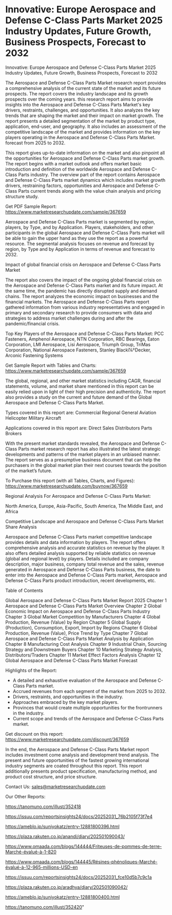 # Innovative: Europe Aerospace and Defense C-Class Parts Market 2025 Industry Updates, Future Growth, Business Prospects, Forecast to 2032
 Innovative: Europe Aerospace and Defense C-Class Parts Market 2025 Industry Updates, Future Growth, Business Prospects, Forecast to 2032

The Aerospace and Defense C-Class Parts Market research report provides a comprehensive analysis of the current state of the market and its future prospects. The report covers the industry landscape and its growth prospects over the coming years. this research report aims to provide insights into the Aerospace and Defense C-Class Parts Market's key drivers, restraints, challenges, and opportunities. It also analyzes the key trends that are shaping the market and their impact on market growth. The report presents a detailed segmentation of the market by product type, application, end-user, and geography. It also includes an assessment of the competitive landscape of the market and provides information on the key players operating in the Aerospace and Defense C-Class Parts Market. forecast from 2025 to 2032.

This report gives up-to-date information on the market and also pinpoint all the opportunities for Aerospace and Defense C-Class Parts market growth. The report begins with a market outlook and offers market basic introduction and definition of the worldwide Aerospace and Defense C-Class Parts industry. The overview part of the report contains Aerospace and Defense C-Class Parts market dynamics which includes market growth drivers, restraining factors, opportunities and Aerospace and Defense C-Class Parts current trends along with the value chain analysis and pricing structure study.

Get PDF Sample Report: https://www.marketresearchupdate.com/sample/367659

Aerospace and Defense C-Class Parts market is segmented by region, players, by Type, and by Application. Players, stakeholders, and other participants in the global Aerospace and Defense C-Class Parts market will be able to gain the upper hand as they use the report as a powerful resource. The segmental analysis focuses on revenue and forecast by region, by Type and by Application in terms of revenue and forecast to 2032.

Impact of global financial crisis on Aerospace and Defense C-Class Parts Market

The report also covers the impact of the ongoing global financial crisis on the Aerospace and Defense C-Class Parts market and its future impact. At the same time, the pandemic has directly disrupted supply and demand chains. The report analyzes the economic impact on businesses and the financial markets. The Aerospace and Defense C-Class Parts report gathered information from various industry representatives and engaged in primary and secondary research to provide consumers with data and strategies to address market challenges during and after the pandemic/financial crisis.

Top Key Players of the Aerospace and Defense C-Class Parts Market:
PCC Fasteners, Amphenol Aerospace, NTN Corporation, RBC Bearings, Eaton Corporation, LMI Aerospace, Lisi Aerospace, Triumph Group, TriMas Corporation, National Aerospace Fasteners, Stanley Blackï¼†Decker, Arconic Fastening Systems


Get Sample Report with Tables and Charts: https://www.marketresearchupdate.com/sample/367659

The global, regional, and other market statistics including CAGR, financial statements, volume, and market share mentioned in this report can be easily relied upon in light of their high precision and authenticity. The report also provides a study on the current and future demand of the Global Aerospace and Defense C-Class Parts Market.

Types covered in this report are:
Commercial
Regional
General Aviation
Helicopter
Military Aircraft


Applications covered in this report are:
Direct Sales
Distributors
Parts Brokers


With the present market standards revealed, the Aerospace and Defense C-Class Parts market research report has also illustrated the latest strategic developments and patterns of the market players in an unbiased manner. The report serves as a presumptive business document that can help the purchasers in the global market plan their next courses towards the position of the market’s future.

To Purchase this report (with all Tables, Charts, and Figures): https://www.marketresearchupdate.com/buynow/367659

Regional Analysis For Aerospace and Defense C-Class Parts Market:

North America, Europe, Asia-Pacific, South America, The Middle East, and Africa

Competitive Landscape and Aerospace and Defense C-Class Parts Market Share Analysis

Aerospace and Defense C-Class Parts market competitive landscape provides details and data information by players. The report offers comprehensive analysis and accurate statistics on revenue by the player. It also offers detailed analysis supported by reliable statistics on revenue (global and regional level) by players. Details included are company description, major business, company total revenue and the sales, revenue generated in Aerospace and Defense C-Class Parts business, the date to enter into the Aerospace and Defense C-Class Parts market, Aerospace and Defense C-Class Parts product introduction, recent developments, etc.

Table of Contents

Global Aerospace and Defense C-Class Parts Market Report 2025
Chapter 1 Aerospace and Defense C-Class Parts Market Overview
Chapter 2 Global Economic Impact on Aerospace and Defense C-Class Parts Industry
Chapter 3 Global Market Competition by Manufacturers
Chapter 4 Global Production, Revenue (Value) by Region
Chapter 5 Global Supply (Production), Consumption, Export, Import by Regions
Chapter 6 Global Production, Revenue (Value), Price Trend by Type
Chapter 7 Global Aerospace and Defense C-Class Parts Market Analysis by Application
Chapter 8 Manufacturing Cost Analysis
Chapter 9 Industrial Chain, Sourcing Strategy and Downstream Buyers
Chapter 10 Marketing Strategy Analysis, Distributors/Traders
Chapter 11 Market Effect Factors Analysis
Chapter 12 Global Aerospace and Defense C-Class Parts Market Forecast

Highlights of the Report:

- A detailed and exhaustive evaluation of the Aerospace and Defense C-Class Parts market.
- Accrued revenues from each segment of the market from 2025 to 2032.
- Drivers, restraints, and opportunities in the industry.
- Approaches embraced by the key market players.
- Provinces that would create multiple opportunities for the frontrunners in the industry.
- Current scope and trends of the Aerospace and Defense C-Class Parts market.

Get discount on this report: https://www.marketresearchupdate.com/discount/367659

In the end, the Aerospace and Defense C-Class Parts Market report includes investment come analysis and development trend analysis. The present and future opportunities of the fastest growing international industry segments are coated throughout this report. This report additionally presents product specification, manufacturing method, and product cost structure, and price structure.

Contact Us:
sales@marketresearchupdate.com

Our Other Reports:

https://tanomuno.com/illust/352418

https://issuu.com/reportsinsights24/docs/20252031_76b2105f73f7e4

https://ameblo.jp/suniyokatz/entry-12881800396.html

https://plaza.rakuten.co.jp/anandi/diary/202501090043/

https://www.omaada.com/blogs/144444/Friteuses-de-pommes-de-terre-Marché-évalué-à-1-820

https://www.omaada.com/blogs/144445/Résines-phénoliques-Marché-évalué-à-12-965-millions-USD-en

https://issuu.com/reportsinsights24/docs/20252031_fce10d5b7c9c1a

https://plaza.rakuten.co.jp/aradhya/diary/202501090042/

https://ameblo.jp/suniyokatz/entry-12881800400.html

https://tanomuno.com/illust/352420"
